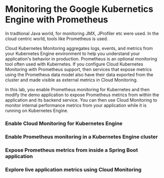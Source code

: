 # Monitoring the Google Kubernetics Engine with Prometheus

In tradtional Java world, for monitoring JMX, JProfiler etc were used. In the cloud centric world, tools like Prometheus is used. 

Cloud Kubernetes Monitoring aggregates logs, events, and metrics from your Kubernetes Engine environment to help you understand your application's behavior in production. Prometheus is an optional monitoring tool often used with Kubernetes. If you configure Cloud Kubernetes Monitoring with Prometheus support, then services that expose metrics using the Prometheus data model also have their data exported from the cluster and made visible as external metrics in Cloud Monitoring.

In this lab, you enable Prometheus monitoring for Kubernetes and then modify the demo application to expose Prometheus metrics from within the application and its backend service. You can then use Cloud Monitoring to monitor internal performance metrics from your application while it is running on Kubernetes Engine.

### Enable Cloud Monitoring for Kubernetes Engine
### Enable Prometheus monitoring in a Kubernetes Engine cluster
### Expose Prometheus metrics from inside a Spring Boot application
### Explore live application metrics using Cloud Monitoring
<!--stackedit_data:
eyJoaXN0b3J5IjpbLTU5MzkzMTQ3NiwxMzQxMDY5Njc4XX0=
-->